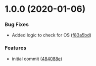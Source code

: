 # 1.0.0 (2020-01-06)


### Bug Fixes

* Added logic to check for OS ([f83a5bd](https://github.com/mongodb-ansible-roles/ansible-role-dmg-install/commit/f83a5bd1383ec0e0681be6afbf2b0aac77e42ab2))


### Features

* initial commit ([484088e](https://github.com/mongodb-ansible-roles/ansible-role-dmg-install/commit/484088e61dcae4bb64b97cc22ce3a4b12c2b69d9))
